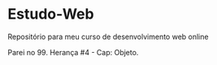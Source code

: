 # Estudo-Web
Repositório para meu curso de desenvolvimento web online

Parei no 99. Herança #4 - Cap: Objeto.
